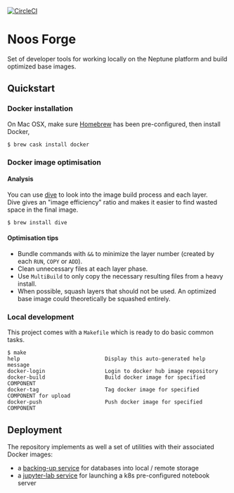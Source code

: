 [![CircleCI](https://circleci.com/gh/noosenergy/noos-forge.svg?style=svg&circle-token=6ed140ddf30bafe312339a5d3adaec60106d0710)](https://circleci.com/gh/noosenergy/noos-forge)

# Noos Forge
Set of developer tools for working locally on the Neptune platform and build optimized base images.

## Quickstart

### Docker installation

On Mac OSX, make sure [Homebrew](https://brew.sh/) has been pre-configured, then install Docker,

    $ brew cask install docker

### Docker image optimisation

#### Analysis

You can use [dive](https://github.com/wagoodman/dive) to look into the image build process and each layer.\
Dive gives an "image efficiency" ratio and makes it easier to find wasted space in the final image.

    $ brew install dive

#### Optimisation tips

- Bundle commands with `&&` to minimize the layer number (created by each `RUN`, `COPY` or `ADD`).
- Clean unnecessary files at each layer phase.
- Use `MultiBuild` to only copy the necessary resulting files from a heavy install.
- When possible, squash layers that should not be used. An optimized base image could theoretically be squashed entirely.

### Local development

This project comes with a `Makefile` which is ready to do basic common tasks.

```
$ make
help                           Display this auto-generated help message
docker-login                   Login to docker hub image repository
docker-build                   Build docker image for specified COMPONENT
docker-tag                     Tag docker image for specified COMPONENT for upload
docker-push                    Push docker image for specified COMPONENT
```

## Deployment

The repository implements as well a set of utilities with their associated Docker images:

* a [backing-up service](./docker/db-back-up) for databases into local / remote storage
* a [jupyter-lab service](./docker/jupyter) for launching a k8s pre-configured notebook server
